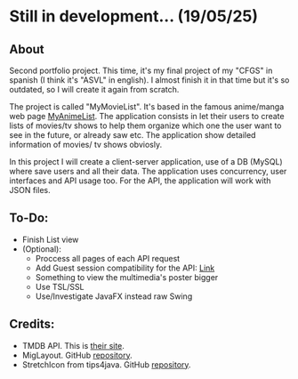 <h1>Still in development... (19/05/25)</h1>
<h2>About</h2>
Second portfolio project. This time, it's my final project of my "CFGS" in spanish (I think it's "ASVL" in english). I almost finish it in that time but it's so outdated, so I will create it again from scratch.

The project is called "MyMovieList". It's based in the famous anime/manga web page [MyAnimeList](https://myanimelist.net). The application consists in let their users to
create lists of movies/tv shows to help them organize which one the user want to see in the future, or already saw etc. The application show detailed information of movies/
tv shows obviosly.

In this project I will create a client-server application, use of a DB (MySQL) where save users and all their data. The application uses concurrency, user interfaces and API usage too. For the API, the application will work with JSON files.

<h2>To-Do:</h2>

- Finish List view
- (Optional):
  - Proccess all pages of each API request
  - Add Guest session compatibility for the API: [Link](https://developer.themoviedb.org/docs/authentication-guest-sessions)
  - Something to view the multimedia's poster bigger
  - Use TSL/SSL
  - Use/Investigate JavaFX instead raw Swing


<h2>Credits:</h2>

- TMDB API. This is [their site](https://themoviedb.org).
- MigLayout. GitHub [repository](https://github.com/mikaelgrev/miglayout).
- StretchIcon from tips4java. GitHub [repository](https://github.com/tips4java/tips4java/blob/main/source/StretchIcon.java).
